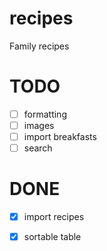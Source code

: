 # recipes
Family recipes

# TODO
- [ ] formatting
- [ ] images
- [ ] import breakfasts
- [ ] search

# DONE
- [X] import recipes
- [X] sortable table

